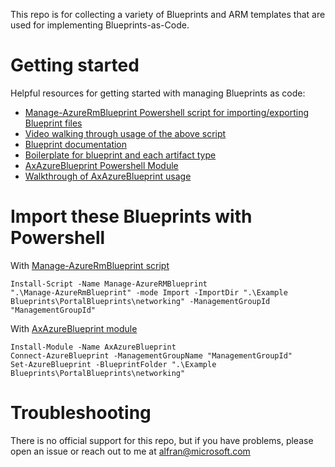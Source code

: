 This repo is for collecting a variety of Blueprints and ARM templates that are used for implementing Blueprints-as-Code.


# Getting started
Helpful resources for getting started with managing Blueprints as code:

* [Manage-AzureRmBlueprint Powershell script for importing/exporting Blueprint files](https://www.powershellgallery.com/packages/Manage-AzureRMBlueprint)
* [Video walking through usage of the above script](https://www.youtube.com/watch?v=SMORUIPhKd8)
* [Blueprint documentation](https://aka.ms/whatareblueprints)
* [Boilerplate for blueprint and each artifact type](https://github.com/ajf214/personal-arm-templates/tree/master/Boilerplate)
* [AxAzureBlueprint Powershell Module](https://www.powershellgallery.com/packages/AxAzureBlueprint/)
* [Walkthrough of AxAzureBlueprint usage](https://agazoth.github.io/blogpost/2018/11/11/Azure-Blueprint.html)

# Import these Blueprints with Powershell

With [Manage-AzureRmBlueprint script](https://www.powershellgallery.com/packages/Manage-AzureRMBlueprint)
```
Install-Script -Name Manage-AzureRMBlueprint
".\Manage-AzureRmBlueprint" -mode Import -ImportDir ".\Example Blueprints\PortalBlueprints\networking" -ManagementGroupId "ManagementGroupId"
```

With [AxAzureBlueprint module](https://www.powershellgallery.com/packages/AxAzureBlueprint/)
```
Install-Module -Name AxAzureBlueprint
Connect-AzureBlueprint -ManagementGroupName "ManagementGroupId"
Set-AzureBlueprint -BlueprintFolder ".\Example Blueprints\PortalBlueprints\networking"
```

# Troubleshooting
There is no official support for this repo, but if you have problems, please open an issue or reach out to me at [alfran@microsoft.com](mailto:alfran@microsoft.com?subject=Blueprint%20GitHub%20Troubleshooting)
